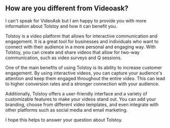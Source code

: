 ## How are you different from Videoask?

I can't speak for VideoAsk but I am happy to provide you with more information about Tolstoy and how it can benefit you.

Tolstoy is a video platform that allows for interactive communication and engagement. It is a great tool for businesses and individuals who want to connect with their audience in a more personal and engaging way. With Tolstoy, you can create and share videos that allow for two-way communication, such as video surveys and Q sessions.

One of the main benefits of using Tolstoy is its ability to increase customer engagement. By using interactive videos, you can capture your audience's attention and keep them engaged throughout the entire video. This can lead to higher conversion rates and a stronger connection with your audience.

Additionally, Tolstoy offers a user-friendly interface and a variety of customizable features to make your videos stand out. You can add your branding, choose from different video templates, and even integrate with other platforms such as social media and email marketing.

I hope this helps to answer your question about Tolstoy.
